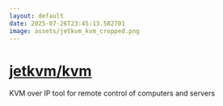 ```yaml
---
layout: default
date: 2025-07-26T23:45:13.582701
image: assets/jetkvm_kvm_cropped.png
---
```


# [jetkvm/kvm](https://github.com/jetkvm/kvm)

KVM over IP tool for remote control of computers and servers
